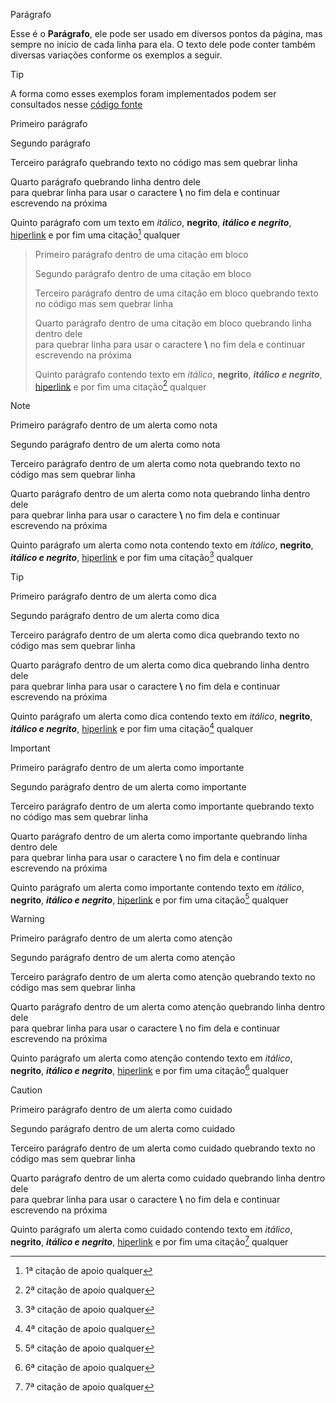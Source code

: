 Parágrafo


Esse é o **Parágrafo**, ele pode ser usado em diversos pontos da página, mas sempre no início de cada linha para ela. O texto dele pode conter também diversas variações conforme os exemplos a seguir.

>[!TIP]
>A forma como esses exemplos foram implementados podem ser consultados nesse [código fonte](https://github.com/eportella/markdown-to-html-builder/tree/main/p/README.md)

Primeiro parágrafo

Segundo parágrafo

Terceiro parágrafo quebrando texto no código
mas sem quebrar linha

Quarto parágrafo quebrando linha dentro dele\
para quebrar linha para usar o caractere **\\** no fim dela e continuar escrevendo na próxima

Quinto parágrafo com um texto em *itálico*, **negrito**, ***itálico e negrito***, [hiperlink](/README.md) e por fim uma citação[^1] qualquer

>Primeiro parágrafo dentro de uma citação em bloco
>
>Segundo parágrafo dentro de uma citação em bloco
>
>Terceiro parágrafo dentro de uma citação em bloco quebrando texto no código
>mas sem quebrar linha
>
>Quarto parágrafo dentro de uma citação em bloco quebrando linha dentro dele\
>para quebrar linha para usar o caractere **\\** no fim dela e continuar escrevendo na próxima
>
>Quinto parágrafo contendo texto em *itálico*, **negrito**, ***itálico e negrito***, [hiperlink](/README.md) e por fim uma citação[^2] qualquer

>[!NOTE]
>Primeiro parágrafo dentro de um alerta como nota
>
>Segundo parágrafo dentro de um alerta como nota
>
>Terceiro parágrafo dentro de um alerta como nota quebrando texto no código
>mas sem quebrar linha
>
>Quarto parágrafo dentro de um alerta como nota quebrando linha dentro dele\
>para quebrar linha para usar o caractere **\\** no fim dela e continuar escrevendo na próxima
>
>Quinto parágrafo um alerta como nota contendo texto em *itálico*, **negrito**, ***itálico e negrito***, [hiperlink](/README.md) e por fim uma citação[^3] qualquer

>[!TIP]
>Primeiro parágrafo dentro de um alerta como dica
>
>Segundo parágrafo dentro de um alerta como dica
>
>Terceiro parágrafo dentro de um alerta como dica quebrando texto no código
>mas sem quebrar linha
>
>Quarto parágrafo dentro de um alerta como dica quebrando linha dentro dele\
>para quebrar linha para usar o caractere **\\** no fim dela e continuar escrevendo na próxima
>
>Quinto parágrafo um alerta como dica contendo texto em *itálico*, **negrito**, ***itálico e negrito***, [hiperlink](/README.md) e por fim uma citação[^4] qualquer

>[!IMPORTANT]
>Primeiro parágrafo dentro de um alerta como importante
>
>Segundo parágrafo dentro de um alerta como importante
>
>Terceiro parágrafo dentro de um alerta como importante quebrando texto no código
>mas sem quebrar linha
>
>Quarto parágrafo dentro de um alerta como importante quebrando linha dentro dele\
>para quebrar linha para usar o caractere **\\** no fim dela e continuar escrevendo na próxima
>
>Quinto parágrafo um alerta como importante contendo texto em *itálico*, **negrito**, ***itálico e negrito***, [hiperlink](/README.md) e por fim uma citação[^5] qualquer

>[!WARNING]
>Primeiro parágrafo dentro de um alerta como atenção
>
>Segundo parágrafo dentro de um alerta como atenção
>
>Terceiro parágrafo dentro de um alerta como atenção quebrando texto no código
>mas sem quebrar linha
>
>Quarto parágrafo dentro de um alerta como atenção quebrando linha dentro dele\
>para quebrar linha para usar o caractere **\\** no fim dela e continuar escrevendo na próxima
>
>Quinto parágrafo um alerta como atenção contendo texto em *itálico*, **negrito**, ***itálico e negrito***, [hiperlink](/README.md) e por fim uma citação[^6] qualquer

>[!CAUTION]
>Primeiro parágrafo dentro de um alerta como cuidado
>
>Segundo parágrafo dentro de um alerta como cuidado
>
>Terceiro parágrafo dentro de um alerta como cuidado quebrando texto no código
>mas sem quebrar linha
>
>Quarto parágrafo dentro de um alerta como cuidado quebrando linha dentro dele\
>para quebrar linha para usar o caractere **\\** no fim dela e continuar escrevendo na próxima
>
>Quinto parágrafo um alerta como cuidado contendo texto em *itálico*, **negrito**, ***itálico e negrito***, [hiperlink](/README.md) e por fim uma citação[^7] qualquer

[^1]: 1ª citação de apoio qualquer
[^2]: 2ª citação de apoio qualquer
[^3]: 3ª citação de apoio qualquer
[^4]: 4ª citação de apoio qualquer
[^5]: 5ª citação de apoio qualquer
[^6]: 6ª citação de apoio qualquer
[^7]: 7ª citação de apoio qualquer